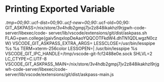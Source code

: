 # Printing Exported Variable 
  *.tmp=00;90:*.ucf-dist=00;90:*.ucf-new=00;90:*.ucf-old=00;90:
  GIT_ASKPASS=/nix/store/3v4hdb2gmpj7jv2z848ikakhzl9rjgwh-code-server/libexec/code-  server/lib/vscode/extensions/git/dist/askpass.sh
  FLAG=pwn.college{gaiv5nqxlopDeAaoYQQCOTFkdW4.dhTN1QDLwgzN0czW}
  VSCODE_GIT_ASKPASS_EXTRA_ARGS=
  LESSCLOSE=/usr/bin/lesspipe %s %s
  TERM=xterm-256color
  LESSOPEN=| /usr/bin/lesspipe %s
  VSCODE_GIT_IPC_HANDLE=/tmp/vscode-git-fcf2488e0e.sock
  SHLVL=2
  LC_CTYPE=C.UTF-8
  VSCODE_GIT_ASKPASS_MAIN=/nix/store/3v4hdb2gmpj7jv2z848ikakhzl9rjgwh-code-server/libexec/code-server/lib/vscode/extensions/git/dist/askpass-main.js